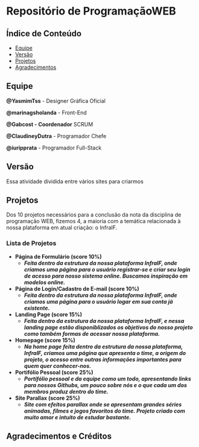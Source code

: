# Repositório de ProgramaçãoWEB

## Índice de Conteúdo
- [Equipe](#equipe)
- [Versão](#versão)
- [Projetos](#projetos)
- [Agradecimentos](#agradecimentos--créditos)

## Equipe

**@YasmimTss** - Designer Gráfica Oficial

**@marinagsholanda** - Front-End

**@Gabcost - Coordenador** SCRUM

**@ClaudineyDutra** - Programador Chefe

**@iuripprata** - Programador Full-Stack

## Versão
Essa atividade dividida entre vários sites para criarmos

## Projetos
Dos 10 projetos necessários para a conclusão da nota da disciplina de programação WEB, fizemos 4, a maioria com a temática relacionada à nossa plataforma em atual criação: o InfraIF.
### Lista de Projetos
- **Página de Formulário (score 10%)**
  - ***Feita dentro da estrutura da nossa plataforma InfraIF, onde criamos uma página para o usuário registrar-se e criar seu login de acesso para nosso sistema online. Buscamos inspiração em modelos online.***
- **Página de Login/Cadastro de E-mail (score 10%)**
  - ***Feita dentro da estrutura da nossa plataforma InfraIF, onde criamos uma página para o usuário logar em sua conta já existente.***
- **Landing Page (score 15%)**
  - ***Feita dentro da estrutura da nossa plataforma InfraIF, e nessa landing page estão disponiblizados os objetivos do nosso projeto como também formas de acessar nossa plataforma.***
- **Homepage (score 15%)**
  - ***Na home page feita dentro da estrutura da nossa plataforma, InfraIF, criamos uma página que apresenta o time, a origem do projeto, o acesso entre outras informações importantes para quem quer conhecer-nos.***
- **Portifólio Pessoal (score 25%)**
  - ***Portifólio pessoal e da equipe como um todo, apresentando links para nossos Githubs, um pouco sobre nós e o que cada um dos membros produz dentro do time.***
- **Site Parallax (score 25%)**
  - ***Site com efeitos parallax onde se apresentam grandes séries animadas, filmes e jogos favoritos do time. Projeto criado com muito amor e intuito de estudar bastante.***

## Agradecimentos e Créditos